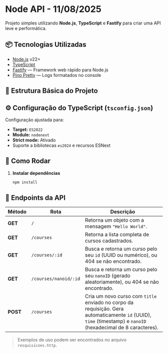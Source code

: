 # Node API - 11/08/2025

Projeto simples utilizando **Node.js**, **TypeScript** e **Fastify** para criar uma API leve e performática.

## 📦 Tecnologias Utilizadas

- [Node.js](https://nodejs.org/) v22+
- [TypeScript](https://www.typescriptlang.org/)
- [Fastify](https://fastify.dev/) — Framework web rápido para Node.js
- [Pino Pretty](https://github.com/pinojs/pino-pretty) — Logs formatados no console

## 📂 Estrutura Básica do Projeto


## ⚙️ Configuração do TypeScript (`tsconfig.json`)
Configuração ajustada para:
- **Target:** `ES2022`
- **Module:** `nodenext`
- **Strict mode:** Ativado
- Suporte a bibliotecas `es2024` e recursos ESNext

## 🚀 Como Rodar

1. **Instalar dependências**
   ```bash
   npm install


## 📡 Endpoints da API

| Método | Rota                     | Descrição |
|--------|--------------------------|-----------|
| **GET** | `/`                      | Retorna um objeto com a mensagem `"Hello World"`. |
| **GET** | `/courses`               | Retorna a lista completa de cursos cadastrados. |
| **GET** | `/courses/:id`           | Busca e retorna um curso pelo seu `id` (UUID ou numérico), ou 404 se não encontrado. |
| **GET** | `/courses/nanoid/:id`    | Busca e retorna um curso pelo seu `nanoID` (gerado aleatoriamente), ou 404 se não encontrado. |
| **POST** | `/courses`              | Cria um novo curso com `title` enviado no corpo da requisição. Gera automaticamente `id` (UUID), `time` (timestamp) e `nanoID` (hexadecimal de 8 caracteres). |

> Exemplos de uso podem ser encontrados no arquivo `resquisicoes.http`.